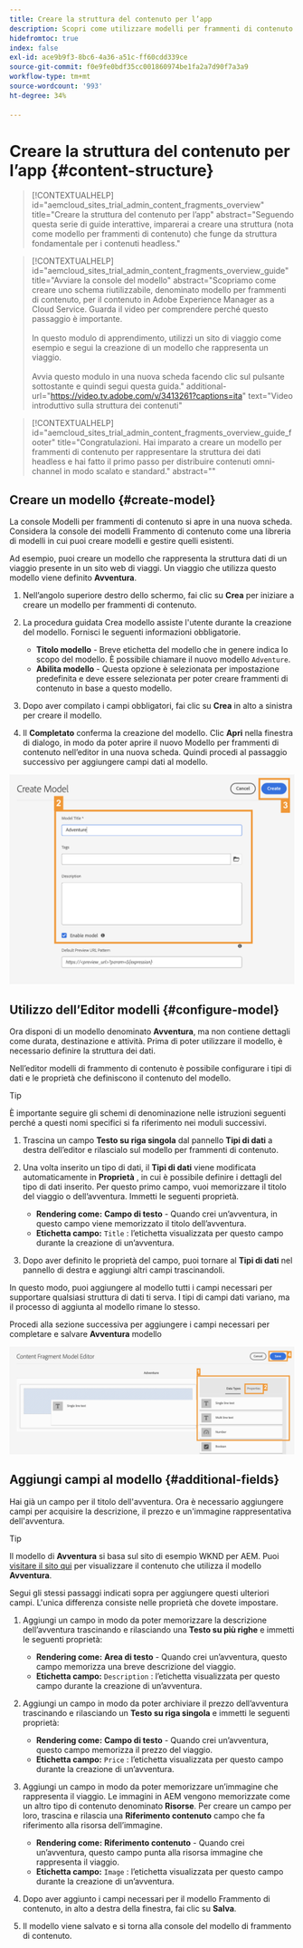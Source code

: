 ```yaml
---
title: Creare la struttura del contenuto per l’app
description: Scopri come utilizzare modelli per frammenti di contenuto AEM per creare la struttura che funge da base per i contenuti headless.
hidefromtoc: true
index: false
exl-id: ace9b9f3-8bc6-4a36-a51c-ff60cdd339ce
source-git-commit: f0e9fe0bdf35cc001860974be1fa2a7d90f7a3a9
workflow-type: tm+mt
source-wordcount: '993'
ht-degree: 34%

---
```



# Creare la struttura del contenuto per l’app {#content-structure}

>[!CONTEXTUALHELP]
>id="aemcloud_sites_trial_admin_content_fragments_overview"
>title="Creare la struttura del contenuto per l’app"
>abstract="Seguendo questa serie di guide interattive, imparerai a creare una struttura (nota come modello per frammenti di contenuto) che funge da struttura fondamentale per i contenuti headless."

>[!CONTEXTUALHELP]
>id="aemcloud_sites_trial_admin_content_fragments_overview_guide"
>title="Avviare la console del modello"
>abstract="Scopriamo come creare uno schema riutilizzabile, denominato modello per frammenti di contenuto, per il contenuto in Adobe Experience Manager as a Cloud Service. Guarda il video per comprendere perché questo passaggio è importante. <br><br>In questo modulo di apprendimento, utilizzi un sito di viaggio come esempio e segui la creazione di un modello che rappresenta un viaggio.<br><br>Avvia questo modulo in una nuova scheda facendo clic sul pulsante sottostante e quindi segui questa guida."
>additional-url="https://video.tv.adobe.com/v/3413261?captions=ita" text="Video introduttivo sulla struttura dei contenuti"

>[!CONTEXTUALHELP]
>id="aemcloud_sites_trial_admin_content_fragments_overview_guide_footer"
>title="Congratulazioni. Hai imparato a creare un modello per frammenti di contenuto per rappresentare la struttura dei dati headless e hai fatto il primo passo per distribuire contenuti omni-channel in modo scalato e standard."
>abstract=""

## Creare un modello {#create-model}

La console Modelli per frammenti di contenuto si apre in una nuova scheda. Considera la console dei modelli Frammento di contenuto come una libreria di modelli in cui puoi creare modelli e gestire quelli esistenti.

Ad esempio, puoi creare un modello che rappresenta la struttura dati di un viaggio presente in un sito web di viaggi. Un viaggio che utilizza questo modello viene definito **Avventura**.

1. Nell’angolo superiore destro dello schermo, fai clic su **Crea** per iniziare a creare un modello per frammenti di contenuto.

1. La procedura guidata Crea modello assiste l&#39;utente durante la creazione del modello. Fornisci le seguenti informazioni obbligatorie.

   * **Titolo modello** - Breve etichetta del modello che in genere indica lo scopo del modello. È possibile chiamare il nuovo modello `Adventure`.
   * **Abilita modello** - Questa opzione è selezionata per impostazione predefinita e deve essere selezionata per poter creare frammenti di contenuto in base a questo modello.

1. Dopo aver compilato i campi obbligatori, fai clic su **Crea** in alto a sinistra per creare il modello.

1. Il **Completato** conferma la creazione del modello. Clic **Apri** nella finestra di dialogo, in modo da poter aprire il nuovo Modello per frammenti di contenuto nell’editor in una nuova scheda. Quindi procedi al passaggio successivo per aggiungere campi dati al modello.

![Passaggi due e tre della creazione di un modello di frammento di contenuto](assets/do-not-localize/create-model.png)

## Utilizzo dell’Editor modelli {#configure-model}

Ora disponi di un modello denominato **Avventura**, ma non contiene dettagli come durata, destinazione e attività. Prima di poter utilizzare il modello, è necessario definire la struttura dei dati.

Nell’editor modelli di frammento di contenuto è possibile configurare i tipi di dati e le proprietà che definiscono il contenuto del modello.

>[!TIP]
>
>È importante seguire gli schemi di denominazione nelle istruzioni seguenti perché a questi nomi specifici si fa riferimento nei moduli successivi.

1. Trascina un campo **Testo su riga singola** dal pannello **Tipi di dati** a destra dell’editor e rilascialo sul modello per frammenti di contenuto.

1. Una volta inserito un tipo di dati, il **Tipi di dati** viene modificata automaticamente in **Proprietà** , in cui è possibile definire i dettagli del tipo di dati inserito. Per questo primo campo, vuoi memorizzare il titolo del viaggio o dell’avventura. Immetti le seguenti proprietà.

   * **Rendering come:** **Campo di testo** - Quando crei un’avventura, in questo campo viene memorizzato il titolo dell’avventura.
   * **Etichetta campo:** `Title` : l’etichetta visualizzata per questo campo durante la creazione di un’avventura.

1. Dopo aver definito le proprietà del campo, puoi tornare al **Tipi di dati** nel pannello di destra e aggiungi altri campi trascinandoli.

In questo modo, puoi aggiungere al modello tutti i campi necessari per supportare qualsiasi struttura di dati ti serva. I tipi di campi dati variano, ma il processo di aggiunta al modello rimane lo stesso.

Procedi alla sezione successiva per aggiungere i campi necessari per completare e salvare **Avventura** modello

![Passaggi uno, due e tre per aggiungere campi al modello](assets/do-not-localize/define-model-fields.png)

## Aggiungi campi al modello {#additional-fields}

Hai già un campo per il titolo dell&#39;avventura. Ora è necessario aggiungere campi per acquisire la descrizione, il prezzo e un&#39;immagine rappresentativa dell&#39;avventura.

>[!TIP]
>
>Il modello di **Avventura** si basa sul sito di esempio WKND per AEM. Puoi [visitare il sito qui](https://wknd.site/us/en/adventures/yosemite-backpacking.html) per visualizzare il contenuto che utilizza il modello **Avventura**.

Segui gli stessi passaggi indicati sopra per aggiungere questi ulteriori campi. L&#39;unica differenza consiste nelle proprietà che dovete impostare.

1. Aggiungi un campo in modo da poter memorizzare la descrizione dell’avventura trascinando e rilasciando una **Testo su più righe** e immetti le seguenti proprietà:

   * **Rendering come:** **Area di testo** - Quando crei un’avventura, questo campo memorizza una breve descrizione del viaggio.
   * **Etichetta campo:** `Description` : l’etichetta visualizzata per questo campo durante la creazione di un’avventura.

1. Aggiungi un campo in modo da poter archiviare il prezzo dell’avventura trascinando e rilasciando un **Testo su riga singola** e immetti le seguenti proprietà:

   * **Rendering come:** **Campo di testo** - Quando crei un’avventura, questo campo memorizza il prezzo del viaggio.
   * **Etichetta campo:** `Price` : l’etichetta visualizzata per questo campo durante la creazione di un’avventura.

1. Aggiungi un campo in modo da poter memorizzare un’immagine che rappresenta il viaggio. Le immagini in AEM vengono memorizzate come un altro tipo di contenuto denominato **Risorse**. Per creare un campo per loro, trascina e rilascia una **Riferimento contenuto** campo che fa riferimento alla risorsa dell’immagine.

   * **Rendering come:** **Riferimento contenuto** - Quando crei un’avventura, questo campo punta alla risorsa immagine che rappresenta il viaggio.
   * **Etichetta campo:** `Image` : l’etichetta visualizzata per questo campo durante la creazione di un’avventura.

1. Dopo aver aggiunto i campi necessari per il modello Frammento di contenuto, in alto a destra della finestra, fai clic su **Salva**.

1. Il modello viene salvato e si torna alla console del modello di frammento di contenuto.
